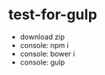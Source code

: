 # test-for-gulp

<ul>
  <li>download zip</li>
  <li>console: npm i</li>
  <li>console: bower i</li>
  <li>console: gulp</li>
</ul>
